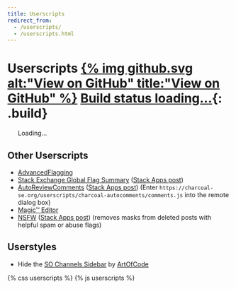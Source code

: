 ```yaml
---
title: Userscripts
redirect_from:
  - /userscripts/
  - /userscripts.html
---
```


# Userscripts <span>[{% img github.svg alt:"View on GitHub" title:"View on GitHub" %}](https://github.com/Charcoal-SE/Userscripts) [Build <span>status loading…</span>](//travis-ci.org/Charcoal-SE/userscripts){: .build}</span>

<ul class="scripts">
  Loading…
</ul>

## Other Userscripts

* [AdvancedFlagging](https://raw.githubusercontent.com/SOBotics/AdvancedFlagging/master/dist/AdvancedFlagging.user.js)
* [Stack Exchange Global Flag Summary](https://raw.githubusercontent.com/Floern/stackoverflow/master/userscripts/SE_global_flag_summary.user.js) ([Stack Apps post](https://stackapps.com/q/7173/34727))
* [AutoReviewComments](https://raw.github.com/Benjol/SE-AutoReviewComments/master/dist/autoreviewcomments.user.js) ([Stack Apps post](https://stackapps.com/q/2116/34727)) (Enter `https://charcoal-se.org/userscripts/charcoal-autocomments/comments.js` into the remote dialog box)
* [Magic™ Editor](https://raw.githubusercontent.com/SO-Close-Vote-Reviewers/UserScripts/master/Magic%E2%84%A2Editor.user.js)
* [NSFW](https://raw.githubusercontent.com/Glorfindel83/SE-Userscripts/master/nsfw/nsfw.user.js) ([Stack Apps post](https://stackapps.com/questions/8082/request-for-user-script-to-remove-mask-from-posts-deleted-as-spam-or-offensive)) (removes masks from deleted posts with helpful spam or abuse flags)

## Userstyles

* Hide the [SO Channels Sidebar](https://userstyles.org/styles/156837/so-channels-sidebar) by [ArtOfCode](https://chat.stackexchange.com/transcript/message/43306251#43306251)

{% css userscripts %}
{% js userscripts %}
